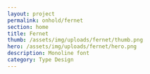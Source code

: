 ```yaml
---
layout: project
permalink: onhold/fernet
section: home
title: Fernet
thumb: /assets/img/uploads/fernet/thumb.png
hero: /assets/img/uploads/fernet/hero.png
description: Monoline font
category: Type Design
---
```

